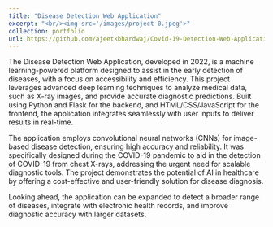 ```yaml
---
title: "Disease Detection Web Application"
excerpt: "<br/><img src='/images/project-0.jpeg'>"
collection: portfolio
url: https://github.com/ajeetkbhardwaj/Covid-19-Detection-Web-Application
---
```


The Disease Detection Web Application, developed in 2022, is a machine learning-powered platform designed to assist in the early detection of diseases, with a focus on accessibility and efficiency. This project leverages advanced deep learning techniques to analyze medical data, such as X-ray images, and provide accurate diagnostic predictions. Built using Python and Flask for the backend, and HTML/CSS/JavaScript for the frontend, the application integrates seamlessly with user inputs to deliver results in real-time.

The application employs convolutional neural networks (CNNs) for image-based disease detection, ensuring high accuracy and reliability. It was specifically designed during the COVID-19 pandemic to aid in the detection of COVID-19 from chest X-rays, addressing the urgent need for scalable diagnostic tools. The project demonstrates the potential of AI in healthcare by offering a cost-effective and user-friendly solution for disease diagnosis.

Looking ahead, the application can be expanded to detect a broader range of diseases, integrate with electronic health records, and improve diagnostic accuracy with larger datasets.